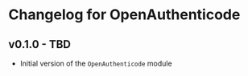 # Changelog for OpenAuthenticode

## v0.1.0 - TBD

+ Initial version of the `OpenAuthenticode` module
